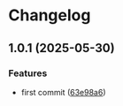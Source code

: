 # Changelog

## 1.0.1 (2025-05-30)

### Features

* first commit ([63e98a6](https://github.com/devcui/fantasies/commit/63e98a68b4b92ed9db182b40685863c5a3b39d4a))
